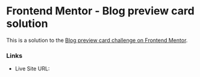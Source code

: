 # Frontend Mentor - Blog preview card solution

This is a solution to the [Blog preview card challenge on Frontend Mentor](https://www.frontendmentor.io/challenges/blog-preview-card-ckPaj01IcS). 

### Links


- Live Site URL: [](https://v-sreevidya.github.io/Blog-Preview-Card/)


